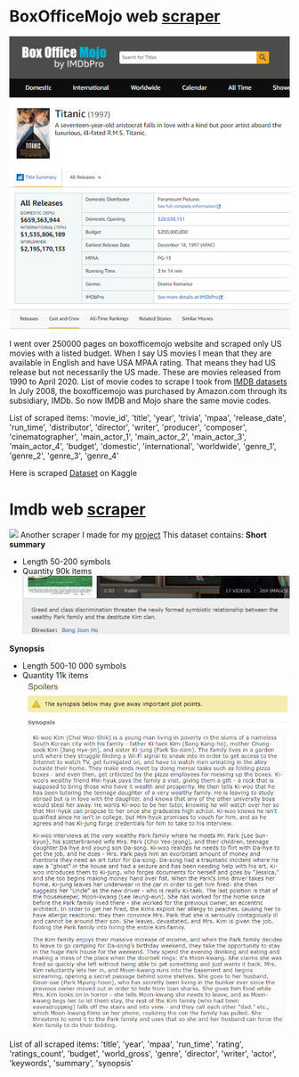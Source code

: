 # BoxOfficeMojo web [scraper](/Scrape_BOM.ipynb)
![](2020-11-18.png)

I went over 250000 pages on boxofficemojo website and scraped only US movies with a listed budget. When I say US movies I mean that they are available in English and have USA MPAA rating. That means they had US release but not necessarily the US made. These are movies released from 1990 to April 2020.
List of movie codes to scrape I took from [IMDB datasets](https://datasets.imdbws.com/)
In July 2008, the boxofficemojo was purchased by Amazon.com through its subsidiary, IMDb. So now IMDB and Mojo share the same movie codes.

List of scraped items: 'movie_id', 'title', 'year', 'trivia', 'mpaa', 'release_date', 'run_time', 'distributor', 'director', 
                       'writer', 'producer', 'composer', 'cinematographer', 'main_actor_1', 'main_actor_2', 'main_actor_3', 
                       'main_actor_4', 'budget', 'domestic', 'international', 'worldwide', 'genre_1', 
                       'genre_2', 'genre_3', 'genre_4'

Here is scraped [Dataset](https://www.kaggle.com/igorkirko/imdb-summary-trivia) on Kaggle

# Imdb web [scraper](/Scraper_imdb.ipynb)
![](imdb_screen.png)
Another scraper I made for my [project](https://github.com/Maja-Thurup/Classify-movie-genres-from-text-data-using-neural-networks)
This dataset contains:
**Short summary** 
- Length       50-200 symbols
- Quantity     90k items
![](summary.png)

**Synopsis** 
- Length        500-10 000 symbols
- Quantity      11k items
![](synopsis.png)

List of all scraped items: 'title', 'year', 'mpaa', 'run_time', 'rating', 'ratings_count', 'budget', 'world_gross', 'genre', 'director', 
                       'writer', 'actor', 'keywords', 'summary', 'synopsis'
                       
                       
        
